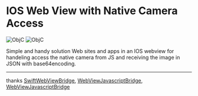 # IOS Web View with Native Camera Access

![ObjC](https://img.shields.io/badge/Xcode-8.0%2B-brightgreen.svg)
![ObjC](https://img.shields.io/badge/Swift-3.0%2B-orange.svg)


Simple and handy solution Web sites and apps in an IOS webview for handeling access the native camera from JS and receiving the image in JSON with base64encoding.


---
thanks
[SwiftWebViewBridge](https://github.com/ShawnFoo/SwiftWebViewBridge),
[WebViewJavascriptBridge](https://github.com/marcuswestin/WebViewJavascriptBridge),
[WebViewJavascriptBridge](https://github.com/inductionStep/spectralWorkbench_IOS)